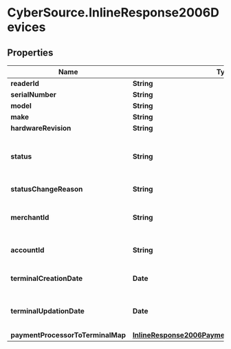 # CyberSource.InlineResponse2006Devices

## Properties
Name | Type | Description | Notes
------------ | ------------- | ------------- | -------------
**readerId** | **String** |  | [optional] 
**serialNumber** | **String** |  | [optional] 
**model** | **String** |  | [optional] 
**make** | **String** |  | [optional] 
**hardwareRevision** | **String** |  | [optional] 
**status** | **String** | Status of the device. Possible Values:   - 'ACTIVE'   - 'INACTIVE'  | [optional] 
**statusChangeReason** | **String** | Reason for change in status. | [optional] 
**merchantId** | **String** | ID of the merchant to whom this device is assigned. | [optional] 
**accountId** | **String** | ID of the account to whom the device assigned. | [optional] 
**terminalCreationDate** | **Date** | Timestamp in which the device was created. | [optional] 
**terminalUpdationDate** | **Date** | Timestamp in which the device was updated/modified. | [optional] 
**paymentProcessorToTerminalMap** | [**InlineResponse2006PaymentProcessorToTerminalMap**](InlineResponse2006PaymentProcessorToTerminalMap.md) |  | [optional] 


